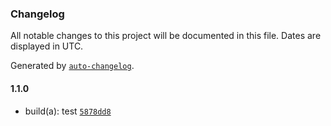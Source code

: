 ### Changelog

All notable changes to this project will be documented in this file. Dates are displayed in UTC.

Generated by [`auto-changelog`](https://github.com/CookPete/auto-changelog).

#### 1.1.0

- build(a): test [`5878dd8`](https://github.com/JsantanaRoman/actions-test/commit/5878dd8b23a19a2b97a949e8b72409b46cbeabb5)
